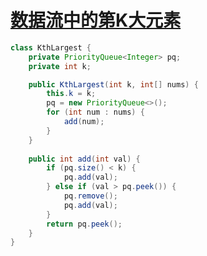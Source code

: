 # [数据流中的第K大元素](https://leetcode-cn.com/problems/kth-largest-element-in-a-stream/)

```java
class KthLargest {
    private PriorityQueue<Integer> pq;
    private int k;

    public KthLargest(int k, int[] nums) {
        this.k = k;
        pq = new PriorityQueue<>();
        for (int num : nums) {
            add(num);
        }
    }
    
    public int add(int val) {
        if (pq.size() < k) {
            pq.add(val);
        } else if (val > pq.peek()) {
            pq.remove();
            pq.add(val);
        }
        return pq.peek();
    }
}
```

